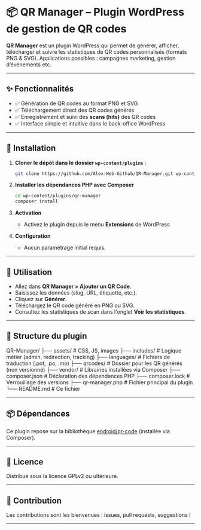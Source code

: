 # 📦 QR Manager – Plugin WordPress de gestion de QR codes

**QR Manager** est un plugin WordPress qui permet de générer, afficher, télécharger et suivre les statistiques de QR codes personnalisés (formats PNG & SVG). Applications possibles : campagnes marketing, gestion d’événements etc.

---

## ✨ Fonctionnalités

- ✅ Génération de QR codes au format PNG et SVG
- ✅ Téléchargement direct des QR codes générés
- ✅ Enregistrement et suivi des **scans (hits)** des QR codes
- ✅ Interface simple et intuitive dans le back-office WordPress

---

## 🔧 Installation

1. **Cloner le dépôt dans le dossier `wp-content/plugins`** :

   ```bash
   git clone https://github.com/Alex-Web-Github/QR-Manager.git wp-content/plugins/qr-manager
   ```

2. **Installer les dépendances PHP avec Composer**

   ```bash
   cd wp-content/plugins/qr-manager
   composer install
   ```

3. **Activation**

   - Activez le plugin depuis le menu **Extensions** de WordPress

4. **Configuration**
   - Aucun paramétrage initial requis.

---

## 🚀 Utilisation

- Allez dans **QR Manager > Ajouter un QR Code**.
- Saisissez les données (slug, URL, étiquette, etc.).
- Cliquez sur **Générer**.
- Téléchargez le QR code généré en PNG ou SVG.
- Consultez les statistiques de scan dans l'onglet **Voir les statistiques**.

---

## 📂 Structure du plugin

QR-Manager/
├── assets/               # CSS, JS, images
├── includes/             # Logique métier (admin, redirection, tracking)
├── languages/            # Fichiers de traduction (.pot, .po, .mo)
├── qrcodes/              # Dossier pour les QR générés (non versionné)
├── vendor/               # Librairies installées via Composer
├── composer.json         # Déclaration des dépendances PHP
├── composer.lock         # Verrouillage des versions
├── qr-manager.php        # Fichier principal du plugin
└── README.md             # Ce fichier

---

## 📦 Dépendances

Ce plugin repose sur la bibliothèque [endroid/qr-code](https://github.com/endroid/qr-code) (installée via Composer).

---

## 📜 Licence

Distribué sous la licence GPLv2 ou ultérieure.

---

## 🤝 Contribution

Les contributions sont les bienvenues : issues, pull requests, suggestions !

---
